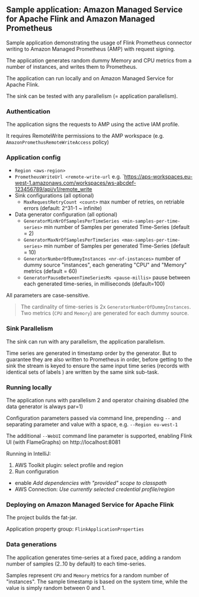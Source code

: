 ## Sample application: Amazon Managed Service for Apache Flink and Amazon Managed Prometheus

Sample application demonstrating the usage of Flink Prometheus connector writing to Amazon Managed Prometheus (AMP) with request signing. 

The application generates random dummy Memory and CPU metrics from a number of instances, and writes them to Prometheus.

The application can run locally and on Amazon Managed Service for Apache Flink.

The sink can be tested with any parallelism (= application parallelism).

### Authentication

The application signs the requests to AMP using the active IAM profile.

It requires RemoteWrite permissions to the AMP workspace (e.g. `AmazonPromethusRemoteWriteAccess` policy)

### Application config

* `Region <aws-region>`
* `PrometheusWriteUrl <remote-write-url` e.g. `https://aps-workspaces.eu-west-1.amazonaws.com/workspaces/ws-abcdef-123456789/api/v1/remote_write
* Sink configurations (all optional)
    * `MaxRequestRetryCount <count>` max number of retries, on retriable errors (default: 2^31-1 ~ infinite)
* Data generator configuration (all optional)
    * `GeneratorMinNrOfSamplesPerTimeSeries <min-samples-per-time-series>` min number of Samples per generated Time-Series (default = 2)
    * `GeneratorMaxNrOfSamplesPerTimeSeries <max-samples-per-time-series>` min number of Samples per generated Time-Series (default = 10)
    * `GeneratorNumberOfDummyInstances <nr-of-instances>` number of dummy source "instances", each generating "CPU" and "Memory" metrics (default = 60)
    * `GeneratorPauseBetweenTimeSeriesMs <pause-millis>` pause between each generated time-series, in milliseconds (default=100)

All parameters are case-sensitive.

> The cardinality of time-series is 2x `GeneratorNumberOfDummyInstances`. Two metrics (`CPU` and `Memory`) are generated for each dummy source.

### Sink Parallelism

The sink can run with any parallelism, the application parallelism.

Time series are generated in timestamp order by the generator. But to guarantee they are also written to Prometheus in order,
before getting to the sink the stream is keyed to ensure the same input time series (records with identical sets of labels )
are written by the same sink sub-task.

### Running locally

The application runs with parallelism 2 and operator chaining disabled (the data generator is always par=1)

Configuration parameters passed via command line, prepending `--` and separating parameter and value with a space, e.g. `--Region eu-west-1`

The additional `--WebUI` command line parameter is supported, enabling Flink UI (with FlameGraphs) on http://localhost:8081

Running in IntelliJ:

1. AWS Toolkit plugin: select profile and region
2. Run configuration
  * enable _Add dependencies with "provided" scope to classpath_
  * AWS Connection: _Use currently selected credential profile/region_

### Deploying on Amazon Managed Service for Apache Flink

The project builds the fat-jar.

Application property group: `FlinkApplicationProperties`

### Data generations

The application generates time-series at a fixed pace, adding a random number of samples (2..10 by default) to each time-series.

Samples represent `CPU` and `Memory` metrics for a random number of "instances".
The sample timestamp is based on the system time, while the value is simply random between 0 and 1.

